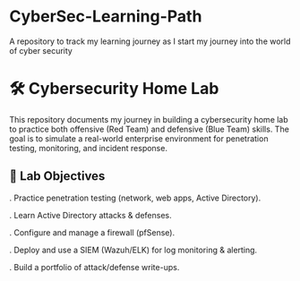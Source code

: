 # CyberSec-Learning-Path
A repository to track my learning journey as I start my journey into the world of cyber security

# 🛠️ Cybersecurity Home Lab

This repository documents my journey in building a cybersecurity home lab to practice both offensive (Red Team) and defensive (Blue Team) skills. The goal is to simulate a real-world enterprise environment for penetration testing, monitoring, and incident response.

## 🚀 Lab Objectives

. Practice penetration testing (network, web apps, Active Directory).

.  Learn Active Directory attacks & defenses.

.  Configure and manage a firewall (pfSense).

.  Deploy and use a SIEM (Wazuh/ELK) for log monitoring & alerting.

.  Build a portfolio of attack/defense write-ups.
